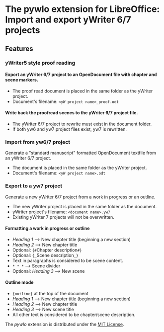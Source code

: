 # The pywlo extension for LibreOffice: Import and export yWriter 6/7 projects 

## Features

### yWriter5 style proof reading

#### Export an yWriter 6/7 project to an OpenDocument file with chapter and scene markers. 

* The proof read document is placed in the same folder as the yWriter project.
* Document's filename: `<yW project name>_proof.odt`

#### Write back the proofread scenes to the yWriter 6/7 project file.

* The yWriter 6/7 project to rewrite must exist in the document folder.
* If both yw6 and yw7 project files exist, yw7 is rewritten. 

### Import from yw6/7 project 

Generate a "standard manuscript" formatted OpenDocument textfile from an yWriter 6/7 project.

* The document is placed in the same folder as the yWriter project.
* Document's filename: `<yW project name>.odt`


### Export to a yw7 project 

Generate a new yWriter 6/7 project from a work in progress or an outline.

* The new yWriter project is placed in the same folder as the document.
* yWriter project's filename: `<document name>.yw7`
* Existing yWriter 7 projects will not be overwritten.


#### Formatting a work in progress or outline

* _Heading 1_  -->  New chapter title (beginning a new section)
* _Heading 2_  -->  New chapter title
* Optional: `{#`Chapter description`#}` 
* Optional: `{_`Scene description`_}`
* Text in paragraphs is considered to be scene content.
* `* * *`  -->  Scene divider
* Optional: _Heading 3_  -->  New scene

#### Outline mode

* `{outline}` at the top of the document
* _Heading 1_  -->  New chapter title (beginning a new section)
* _Heading 2_  -->  New chapter title
* _Heading 3_  -->  New scene title
* All other text is considered to be chapter/scene description.
 

The  _pywlo_  extension is distributed under the [MIT License](http://www.opensource.org/licenses/mit-license.php).